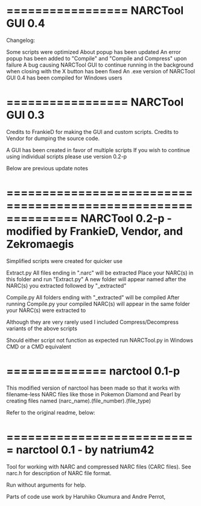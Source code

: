 =================
NARCTool GUI 0.4
=================
Changelog:

Some scripts were optimized
About popup has been updated
An error popup has been added to "Compile" and "Compile and Compress" upon failure
A bug causing NARCTool GUI to continue running in the background when closing with the X button has been fixed
An .exe version of NARCTool GUI 0.4 has been compiled for Windows users

=================
NARCTool GUI 0.3
=================
Credits to FrankieD for making the GUI and custom scripts.
Credits to Vendor for dumping the source code.

A GUI has been created in favor of multiple scripts
If you wish to continue using individual scripts please use version 0.2-p

Below are previous update notes

==============================================================
NARCTool 0.2-p - modified by FrankieD, Vendor, and Zekromaegis
==============================================================
Simplified scripts were created for quicker use

Extract.py
All files ending in ".narc" will be extracted
Place your NARC(s) in this folder and run "Extract.py"
A new folder will appear named after the NARC(s) you extracted followed by "_extracted"

Compile.py
All folders ending with "_extracted" will be compiled
After running Compile.py your compiled NARC(s) will appear in the same folder your NARC(s) were extracted to

Although they are very rarely used I included Compress/Decompress variants of the above scripts

Should either script not function as expected run NARCTool.py in Windows CMD or a CMD equivalent

==============
narctool 0.1-p
==============
This modified version of narctool has been made so that it works with
filename-less NARC files like those in Pokemon Diamond and Pearl by
creating files named (narc_name).(file_number).(file_type)

Refer to the original readme, below:

===========================
narctool 0.1 - by natrium42
===========================
Tool for working with NARC and compressed NARC files (CARC files).
See narc.h for description of NARC file format.

Run without arguments for help.


Parts of code use work by Haruhiko Okumura and Andre Perrot,
